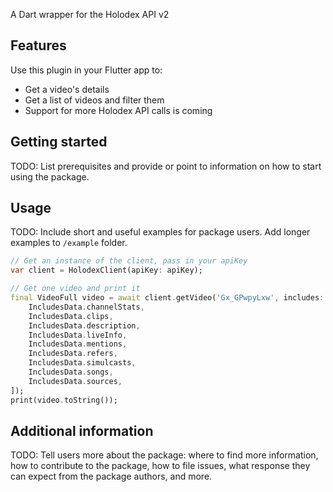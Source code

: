 <!-- 
This README describes the package. If you publish this package to pub.dev,
this README's contents appear on the landing page for your package.

For information about how to write a good package README, see the guide for
[writing package pages](https://dart.dev/guides/libraries/writing-package-pages). 

For general information about developing packages, see the Dart guide for
[creating packages](https://dart.dev/guides/libraries/create-library-packages)
and the Flutter guide for
[developing packages and plugins](https://flutter.dev/developing-packages). 
-->

A Dart wrapper for the Holodex API v2

## Features

Use this plugin in your Flutter app to:

- Get a video's details
- Get a list of videos and filter them
- Support for more Holodex API calls is coming

## Getting started

TODO: List prerequisites and provide or point to information on how to
start using the package.

## Usage

TODO: Include short and useful examples for package users. Add longer examples
to `/example` folder.

```dart
// Get an instance of the client, pass in your apiKey
var client = HolodexClient(apiKey: apiKey);

// Get one video and print it
final VideoFull video = await client.getVideo('Gx_GPwpyLxw', includes: [
    IncludesData.channelStats,
    IncludesData.clips,
    IncludesData.description,
    IncludesData.liveInfo,
    IncludesData.mentions,
    IncludesData.refers,
    IncludesData.simulcasts,
    IncludesData.songs,
    IncludesData.sources,
]);
print(video.toString());
```

## Additional information

TODO: Tell users more about the package: where to find more information, how to
contribute to the package, how to file issues, what response they can expect
from the package authors, and more.
